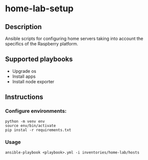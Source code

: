 # home-lab-setup
## Description
Ansible scripts for configuring home servers taking into account the specifics of the Raspberry platform.
## Supported playbooks
* Upgrade os
* Install apps
* Install node exporter
## Instructions
### Configure environments:
```ShellSession
python -m venv env
source env/bin/activate
pip instal -r requirements.txt
```
### Usage
```ShellSession
ansible-playbook <playbook>.yml -i inventories/home-lab/hosts
```
